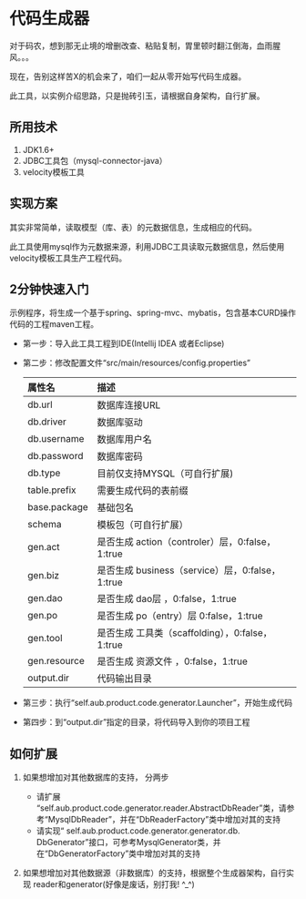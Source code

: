 # 代码生成器
对于码农，想到那无止境的增删改查、粘贴复制，胃里顿时翻江倒海，血雨腥风。。。

现在，告别这样苦X的机会来了，咱们一起从零开始写代码生成器。

此工具，以实例介绍思路，只是抛砖引玉，请根据自身架构，自行扩展。

## 所用技术
1. JDK1.6+
2. JDBC工具包（mysql-connector-java）
3. velocity模板工具

## 实现方案
其实非常简单，读取模型（库、表）的元数据信息，生成相应的代码。

此工具使用mysql作为元数据来源，利用JDBC工具读取元数据信息，然后使用velocity模板工具生产工程代码。

## 2分钟快速入门
示例程序，将生成一个基于spring、spring-mvc、mybatis，包含基本CURD操作代码的工程maven工程。

* 第一步：导入此工具工程到IDE(Intellij IDEA 或者Eclipse)
* 第二步：修改配置文件“src/main/resources/config.properties”

	| 属性名           | 描述  | 
	|:--------------- |:----------------- | 
	| db.url          | 数据库连接URL       |
	| db.driver       | 数据库驱动          |
	| db.username     | 数据库用户名        |
	| db.password     | 数据库密码          |
	| db.type         | 目前仅支持MYSQL（可自行扩展)  |
	| table.prefix    | 需要生成代码的表前缀  |
	| base.package    | 基础包名            |
	| schema          | 模板包（可自行扩展）  |
	| gen.act         | 是否生成 action（controler）层，0:false，1:true |
	| gen.biz         | 是否生成 business（service）层，0:false，1:true |
	| gen.dao         | 是否生成 dao层 ，0:false，1:true |
	| gen.po          | 是否生成 po（entry）层  0:false，1:true |
	| gen.tool        | 是否生成 工具类（scaffolding），0:false，1:true |
	| gen.resource    | 是否生成 资源文件 ，0:false，1:true |
	| output.dir      | 代码输出目录 |


* 第三步：执行“self.aub.product.code.generator.Launcher”，开始生成代码
* 第四步：到“output.dir”指定的目录，将代码导入到你的项目工程

## 如何扩展
1. 如果想增加对其他数据库的支持， 分两步
	- 请扩展 “self.aub.product.code.generator.reader.AbstractDbReader”类，请参考“MysqlDbReader”，并在“DbReaderFactory”类中增加对其的支持
	- 请实现“ self.aub.product.code.generator.generator.db. DbGenerator”接口，可参考MysqlGenerator类，并在“DbGeneratorFactory”类中增加对其的支持

2. 如果想增加对其他数据源（非数据库）的支持，根据整个生成器架构，自行实现 reader和generator(好像是废话，别打我! ^_^) 

			